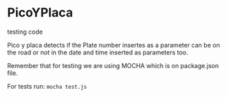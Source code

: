 # PicoYPlaca

testing code

Pico y placa detects if the Plate number insertes as a parameter can be on the road or not in the date and time inserted as parameters too.

Remember that for testing we are using MOCHA which is on package.json file.
<p>
  For tests run:
  <code>mocha test.js</code>
</p>
